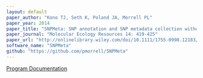```yaml
---
layout: default
paper_author: "Kono TJ, Seth K, Poland JA, Morrell PL"
paper_year: 2014
paper_title: "SNPMeta: SNP annotation and SNP metadata collection without a reference genome"
paper_journal: "Molecular Ecology Resources 14: 419-425"
paper_url: "http://onlinelibrary.wiley.com/doi/10.1111/1755-0998.12183/abstract"
software_name: "SNPMeta"
github: "https://github.com/pmorrell/SNPMeta"
---
```


<a href="http://www.tc.umn.edu/~konox006/Code/SNPMeta/" rel="external">Program Documentation</a><br>